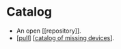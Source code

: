 # Catalog

- An open [[repository]].
- [[pull]] [[catalog of missing devices]].
  


[//begin]: # "Autogenerated link references for markdown compatibility"
[pull]: pull "Pull"
[catalog of missing devices]: catalog-of-missing-devices "Catalog of Missing Devices"
[//end]: # "Autogenerated link references"
